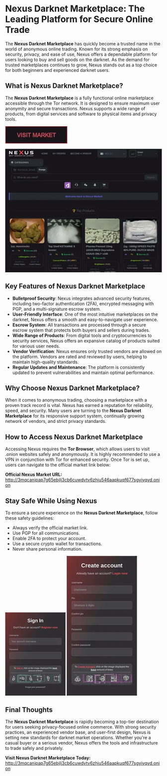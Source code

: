 # Nexus Darknet Marketplace: The Leading Platform for Secure Online Trade

The **Nexus Darknet Marketplace** has quickly become a trusted name in the world of anonymous online trading. Known for its strong emphasis on security, privacy, and ease of use, Nexus offers a dependable platform for users looking to buy and sell goods on the darknet. As the demand for trusted marketplaces continues to grow, Nexus stands out as a top choice for both beginners and experienced darknet users.

## What is Nexus Darknet Marketplace?

The **Nexus Darknet Marketplace** is a fully functional online marketplace accessible through the Tor network. It is designed to ensure maximum user anonymity and secure transactions. Nexus supports a wide range of products, from digital services and software to physical items and privacy tools.

[<img src="/illustrations/minimized.webp" width="200">](http://3mqcanipap7g65ebjlj3cb6cuwdvtv6zhju546aapkuqf677sgyiyqyd.onion)

<a href="http://3mqcanipap7g65ebjlj3cb6cuwdvtv6zhju546aapkuqf677sgyiyqyd.onion"><img src="/illustrations/peek.webp" alt="image" style="max-width: 100%;"></a>


## Key Features of Nexus Darknet Marketplace

- **Bulletproof Security**: Nexus integrates advanced security features, including two-factor authentication (2FA), encrypted messaging with PGP, and a multi-signature escrow system.
- **User-Friendly Interface**: One of the most intuitive marketplaces on the darknet, Nexus offers a smooth and easy-to-navigate user experience.
- **Escrow System**: All transactions are processed through a secure escrow system that protects both buyers and sellers during trades.
- **Wide Range of Products**: From digital tools and cryptocurrencies to security services, Nexus offers an expansive catalog of products suited for various user needs.
- **Vendor Verification**: Nexus ensures only trusted vendors are allowed on the platform. Vendors are rated and reviewed by users, helping to maintain high-quality standards.
- **Regular Updates and Maintenance**: The platform is consistently updated to prevent vulnerabilities and maintain optimal performance.

## Why Choose Nexus Darknet Marketplace?

When it comes to anonymous trading, choosing a marketplace with a proven track record is vital. Nexus has earned a reputation for reliability, speed, and security. Many users are turning to the **Nexus Darknet Marketplace** for its responsive support system, continually growing network of vendors, and strict privacy standards.

## How to Access Nexus Darknet Marketplace

Accessing Nexus requires the **Tor Browser**, which allows users to visit .onion websites safely and anonymously. It is highly recommended to use a VPN in conjunction with Tor for enhanced security. Once Tor is set up, users can navigate to the official market link below:

**Official Nexus Market URL:** http://3mqcanipap7g65ebjlj3cb6cuwdvtv6zhju546aapkuqf677sgyiyqyd.onion

## Stay Safe While Using Nexus

To ensure a secure experience on the **Nexus Darknet Marketplace**, follow these safety guidelines:

- Always verify the official market link.
- Use PGP for all communications.
- Enable 2FA to protect your account.
- Use a secure crypto wallet for transactions.
- Never share personal information.

<a href="http://3mqcanipap7g65ebjlj3cb6cuwdvtv6zhju546aapkuqf677sgyiyqyd.onion"><img src="/illustrations/basic.webp" style="max-width: 100%;"></a>
<a href="http://3mqcanipap7g65ebjlj3cb6cuwdvtv6zhju546aapkuqf677sgyiyqyd.onion"><img src="/illustrations/margin.webp" style="max-width: 100%;"></a>

## Final Thoughts

The **Nexus Darknet Marketplace** is rapidly becoming a top-tier destination for users seeking privacy-focused online commerce. With strong security practices, an experienced vendor base, and user-first design, Nexus is setting new standards for darknet market operations. Whether you're a casual buyer or a serious vendor, Nexus offers the tools and infrastructure to trade safely and privately.

**Visit Nexus Darknet Marketplace Today:** http://3mqcanipap7g65ebjlj3cb6cuwdvtv6zhju546aapkuqf677sgyiyqyd.onion